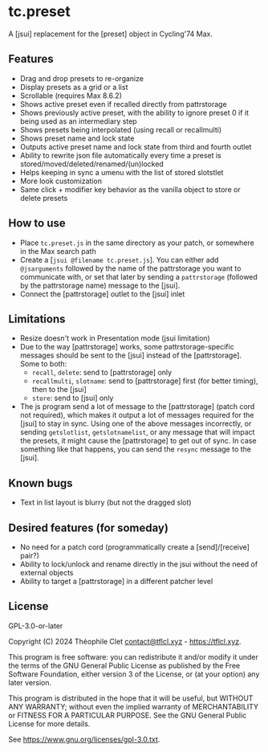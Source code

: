 # tc.preset

A [jsui] replacement for the [preset] object in Cycling'74 Max.

## Features
- Drag and drop presets to re-organize
- Display presets as a grid or a list
- Scrollable (requires Max 8.6.2)
- Shows active preset even if recalled directly from pattrstorage
- Shows previously active preset, with the ability to ignore preset 0 if it being used as an intermediary step
- Shows presets being interpolated (using recall or recallmulti)
- Shows preset name and lock state
- Outputs active preset name and lock state from third and fourth outlet
- Ability to rewrite json file automatically every time a preset is stored/moved/deleted/renamed/(un)locked
- Helps keeping in sync a umenu with the list of stored slotstlet
- More look customization
- Same click + modifier key behavior as the vanilla object to store or delete presets

## How to use
- Place `tc.preset.js` in the same directory as your patch, or somewhere in the Max search path
- Create a [`jsui @filename tc.preset.js`]. You can either add `@jsarguments` followed by the name of the pattrstorage you want to communicate with, or set that later by sending a `pattrstorage` (followed by the pattrstorage name) message to the [jsui].
- Connect the [pattrstorage] outlet to the [jsui] inlet

## Limitations
- Resize doesn't work in Presentation mode (jsui limitation)
- Due to the way [pattrstorage] works, some pattrstorage-specific messages should be sent to the [jsui] instead of the [pattrstorage]. Some to both: 
    - `recall`, `delete`: send to [pattrstorage] only
    - `recallmulti`, `slotname`: send to [pattrstorage] first (for better timing), then to the [jsui]
    - `store`: send to [jsui] only
- The js program send a lot of message to the [pattrstorage] (patch cord not required), which makes it output a lot of messages required for the [jsui] to stay in sync. Using one of the above messages incorrectly, or sending `getslotlist`, `getslotnamelist`, or any message that will impact the presets, it might cause the [pattrstorage] to get out of sync. In case something like that happens, you can send the `resync` message to the [jsui].

## Known bugs
- Text in list layout is blurry (but not the dragged slot)

## Desired features (for someday)
- No need for a patch cord (programmatically create a [send]/[receive] pair?)
- Ability to lock/unlock and rename directly in the jsui without the need of external objects
- Ability to target a [pattrstorage] in a different patcher level

## License
GPL-3.0-or-later 

Copyright (C) 2024 Théophile Clet <contact@tflcl.xyz> - https://tflcl.xyz.

This program is free software: you can redistribute it and/or modify
it under the terms of the GNU General Public License as published by
the Free Software Foundation, either version 3 of the License, or
(at your option) any later version.

This program is distributed in the hope that it will be useful,
but WITHOUT ANY WARRANTY; without even the implied warranty of
MERCHANTABILITY or FITNESS FOR A PARTICULAR PURPOSE.  See the
GNU General Public License for more details.

See <https://www.gnu.org/licenses/gpl-3.0.txt>.